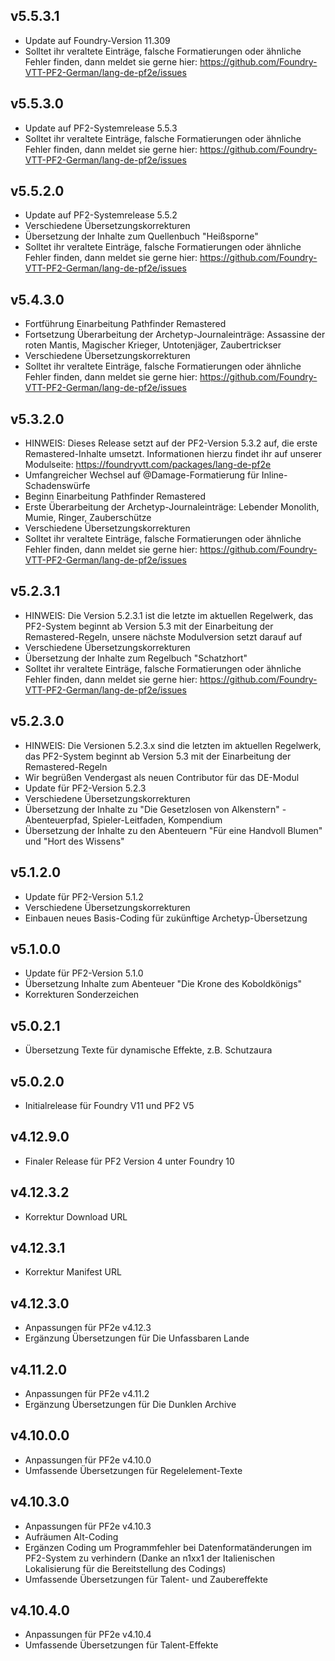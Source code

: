 ## v5.5.3.1
* Update auf Foundry-Version 11.309
* Solltet ihr veraltete Einträge, falsche Formatierungen oder ähnliche Fehler finden, dann meldet sie gerne hier: https://github.com/Foundry-VTT-PF2-German/lang-de-pf2e/issues

## v5.5.3.0
* Update auf PF2-Systemrelease 5.5.3
* Solltet ihr veraltete Einträge, falsche Formatierungen oder ähnliche Fehler finden, dann meldet sie gerne hier: https://github.com/Foundry-VTT-PF2-German/lang-de-pf2e/issues

## v5.5.2.0
* Update auf PF2-Systemrelease 5.5.2
* Verschiedene Übersetzungskorrekturen
* Übersetzung der Inhalte zum Quellenbuch "Heißsporne"
* Solltet ihr veraltete Einträge, falsche Formatierungen oder ähnliche Fehler finden, dann meldet sie gerne hier: https://github.com/Foundry-VTT-PF2-German/lang-de-pf2e/issues

## v5.4.3.0
* Fortführung Einarbeitung Pathfinder Remastered
* Fortsetzung Überarbeitung der Archetyp-Journaleinträge: Assassine der roten Mantis, Magischer Krieger, Untotenjäger, Zaubertrickser
* Verschiedene Übersetzungskorrekturen
* Solltet ihr veraltete Einträge, falsche Formatierungen oder ähnliche Fehler finden, dann meldet sie gerne hier: https://github.com/Foundry-VTT-PF2-German/lang-de-pf2e/issues

## v5.3.2.0
* HINWEIS: Dieses Release setzt auf der PF2-Version 5.3.2 auf, die erste Remastered-Inhalte umsetzt. Informationen hierzu findet ihr auf unserer Modulseite: https://foundryvtt.com/packages/lang-de-pf2e
* Umfangreicher Wechsel auf @Damage-Formatierung für Inline-Schadenswürfe
* Beginn Einarbeitung Pathfinder Remastered
* Erste Überarbeitung der Archetyp-Journaleinträge: Lebender Monolith, Mumie, Ringer, Zauberschütze
* Verschiedene Übersetzungskorrekturen
* Solltet ihr veraltete Einträge, falsche Formatierungen oder ähnliche Fehler finden, dann meldet sie gerne hier: https://github.com/Foundry-VTT-PF2-German/lang-de-pf2e/issues

## v5.2.3.1
* HINWEIS: Die Version 5.2.3.1 ist die letzte im aktuellen Regelwerk, das PF2-System beginnt ab Version 5.3 mit der Einarbeitung der Remastered-Regeln, unsere nächste Modulversion setzt darauf auf
* Verschiedene Übersetzungskorrekturen
* Übersetzung der Inhalte zum Regelbuch "Schatzhort"
* Solltet ihr veraltete Einträge, falsche Formatierungen oder ähnliche Fehler finden, dann meldet sie gerne hier: https://github.com/Foundry-VTT-PF2-German/lang-de-pf2e/issues

## v5.2.3.0
* HINWEIS: Die Versionen 5.2.3.x sind die letzten im aktuellen Regelwerk, das PF2-System beginnt ab Version 5.3 mit der Einarbeitung der Remastered-Regeln
* Wir begrüßen Vendergast als neuen Contributor für das DE-Modul
* Update für PF2-Version 5.2.3
* Verschiedene Übersetzungskorrekturen
* Übersetzung der Inhalte zu "Die Gesetzlosen von Alkenstern" - Abenteuerpfad, Spieler-Leitfaden, Kompendium
* Übersetzung der Inhalte zu den Abenteuern "Für eine Handvoll Blumen" und "Hort des Wissens"

## v5.1.2.0
* Update für PF2-Version 5.1.2
* Verschiedene Übersetzungskorrekturen
* Einbauen neues Basis-Coding für zukünftige Archetyp-Übersetzung

## v5.1.0.0
* Update für PF2-Version 5.1.0
* Übersetzung Inhalte zum Abenteuer "Die Krone des Koboldkönigs"
* Korrekturen Sonderzeichen

## v5.0.2.1
* Übersetzung Texte für dynamische Effekte, z.B. Schutzaura

## v5.0.2.0
* Initialrelease für Foundry V11 und PF2 V5

## v4.12.9.0
* Finaler Release für PF2 Version 4 unter Foundry 10

## v4.12.3.2
* Korrektur Download URL

## v4.12.3.1
* Korrektur Manifest URL

## v4.12.3.0
* Anpassungen für PF2e v4.12.3
* Ergänzung Übersetzungen für Die Unfassbaren Lande

## v4.11.2.0
* Anpassungen für PF2e v4.11.2
* Ergänzung Übersetzungen für Die Dunklen Archive

## v4.10.0.0
* Anpassungen für PF2e v4.10.0
* Umfassende Übersetzungen für Regelelement-Texte

## v4.10.3.0
* Anpassungen für PF2e v4.10.3
* Aufräumen Alt-Coding
* Ergänzen Coding um Programmfehler bei Datenformatänderungen im PF2-System zu verhindern (Danke an n1xx1 der Italienischen Lokalisierung für die Bereitstellung des Codings)
* Umfassende Übersetzungen für Talent- und Zaubereffekte

## v4.10.4.0
* Anpassungen für PF2e v4.10.4
* Umfassende Übersetzungen für Talent-Effekte

